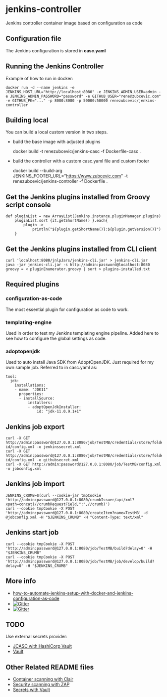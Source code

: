 # jenkins-controller
Jenkins controller container image based on configuration as code

## Configuration file

The Jenkins configuration is stored in **casc.yaml**

## Running the Jenkins Controller

Example of how to run in docker:

    docker run -d --name jenkins -e JENKINS_HOST_URL="http://localhost:8080" -e JENKINS_ADMIN_USER=admin -e JENKINS_ADMIN_PASSWORD="password" -e GITHUB_USER="rene@zubcevic.com" -e GITHUB_PK="..." -p 8080:8080 -p 50000:50000 renezubcevic/jenkins-controller

## Building local

You can build a local custom version in two steps.

+ build the base image with adjusted plugins

    docker build -t renezubcevic/jenkins-casc -f Dockerfile-casc .

+ build the controller with a custom casc.yaml file and custom footer

    docker build --build-arg JENKINS_FOOTER_URL="https://www.zubcevic.com" -t renezubcevic/jenkins-controller -f Dockerfile .

## Get the Jenkins plugins installed from Groovy script console

    def pluginList = new ArrayList(Jenkins.instance.pluginManager.plugins)
        pluginList.sort {it.getShortName() }.each{
            plugin ->
                println("${plugin.getShortName()}:${plugin.getVersion()}")
        }

## Get the Jenkins plugins installed from CLI client

    curl 'localhost:8080/jnlpJars/jenkins-cli.jar' > jenkins-cli.jar
    java -jar jenkins-cli.jar -s http://admin:password@localhost:8080 groovy = < pluginEnumerator.groovy | sort > plugins-installed.txt

## Required plugins

### configuration-as-code
The most essential plugin for configuration as code to work.

### templating-engine
Used in order to test my Jenkins templating engine pipeline. Added here to see how to configure the global settings as code.

### adoptopenjdk
Used to auto install Java SDK from AdoptOpenJDK. Just required for my own sample job.
Referred to in casc.yaml as:

    tool:
      jdk:
        installations:
        - name: "JDK11"
          properties:
          - installSource:
              installers:
              - adoptOpenJdkInstaller:
                  id: "jdk-11.0.9.1+1"

## Jenkins job export

    curl -X GET http://admin:password@127.0.0.1:8080/job/TestMB/credentials/store/folder/domain/_/credential/jenkins-id/config.xml -o jenkinssecret.xml
    curl -X GET http://admin:password@127.0.0.1:8080/job/TestMB/credentials/store/folder/domain/_/credential/github-id/config.xml -o githubsecret.xml
    curl -X GET http://admin:password@127.0.0.1:8080/job/TestMB/config.xml -o jobconfig.xml

## Jenkins job import

    JENKINS_CRUMB=$(curl --cookie-jar tmpCookie 'http://admin:password@127.0.0.1:8080/crumbIssuer/api/xml?xpath=concat(//crumbRequestField,":",//crumb)')
    curl --cookie tmpCookie -X POST 'http://admin:password@127.0.0.1:8080/createItem?name=TestMB' -d @jobconfig.xml -H "$JENKINS_CRUMB" -H "Content-Type: text/xml"

## Jenkins start job

    curl --cookie tmpCookie -X POST 'http://admin:password@127.0.0.1:8080/job/TestMB/build?delay=0' -H "$JENKINS_CRUMB"
    curl --cookie tmpCookie -X POST 'http://admin:password@127.0.0.1:8080/job/TestMB/job/develop/build?delay=0' -H "$JENKINS_CRUMB"

## More info

+ [how-to-automate-jenkins-setup-with-docker-and-jenkins-configuration-as-code](https://www.digitalocean.com/community/tutorials/how-to-automate-jenkins-setup-with-docker-and-jenkins-configuration-as-code)
+ [![Gitter](https://badges.gitter.im/jenkinsci/configuration-as-code-plugin.svg)](https://gitter.im/jenkinsci/configuration-as-code-plugin?utm_source=badge&utm_medium=badge&utm_campaign=pr-badge)
+ [![Gitter](https://badges.gitter.im/jenkinsci/templating-engine-plugin.svg)](https://gitter.im/jenkinsci/templating-engine-plugin?utm_source=badge&utm_medium=badge&utm_campaign=pr-badge)

## TODO

Use external secrets provider:
+ [JCASC with HashiCorp Vault](https://github.com/jenkinsci/configuration-as-code-plugin/blob/master/docs/features/secrets.adoc)
+ [Vault](https://www.youtube.com/watch?v=VYfl-DpZ5wM)

## Other Related README files

+ [Container scanning with Clair](README-clair.md)
+ [Security scanning with ZAP](README-zap.md)
+ [Secrets with Vault](README-vault.md)
